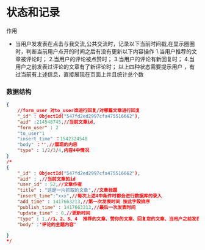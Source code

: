 # 状态和记录
作用
- 当用户发发表在点击与我交流,公共交流时，记录以下当前时间戳,在显示圈圈时，判断当前用户点开的时间之后有没有更新以下内容操作
    1.当用户推荐的文章被评论时；
    2.当用户的评论被点赞时；
    3.当用户的评论有新回复时；
    4.当用户之前发表过评论的文章有了新评论时；
    以上四种状态需要提示用户
，有过当前有上述信息，直接展现在页面上并且统计总个数


### 数据结构

```json
{
    //form_user 对to_user谁进行回复/对哪篇文章进行回复
    "_id" : ObjectId("547fd2ed2997cfa475516662"),
    "aid" :214548745,//当前文章id,
    "form_user" : 2
    "to_user"1
    "insert_time" ：1542324548
    "body" ：'',//展现的内容
    "type" : 1/2/3/4,内容4中情况
}
/*
{
    "_id" : ObjectId("547fd2ed2997cfa475516662"),
    "aid" : ,//当前文章的id
    "user_id" : 52,//文章作者
    "title" : "这是一片抓取的文章",//文章标题
    "insert_time":"xxx",//每次上述4中条件时都会进行数据库的录入
    "add_time" : 1417663213,//第一次发表时间 按此字段排序
    "publish_time" : 1417663213,//最后一次发表时间
    "update_time" : 0,//更新时间
    "type" : 1,//1、2、3、4  推荐的文章、赞你的文章、回复您的文章、当用户之前发表过评论的文章有了新评论时,5表示点评文章生成的记录
    "body" :'评论的主题内容'

}
*/


```